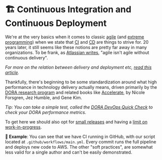 # 🏗 Continuous Integration and Continuous Deployment

We're at the very basics when it comes to classic [agile](https://en.wikipedia.org/wiki/Agile\_software\_development) (and [extreme programming](https://en.wikipedia.org/wiki/Extreme\_programming)) when we state that [CI](https://explainagile.com/agile/xp-extreme-programming/practices/continuous-integration/) and [CD](https://www.atlassian.com/continuous-delivery/continuous-deployment) are things to strive for. 20 years later, it still seems like these notions are pretty far away in many organizations. To be frank, as [Atlassian writes](https://www.atlassian.com/continuous-delivery/principles/why-agile-development-needs-continuous-delivery), "agile isn't agile without continuous delivery".

_For more on the relation between delivery and deployment etc,_ [_read this article_](https://www.atlassian.com/continuous-delivery/principles/continuous-integration-vs-delivery-vs-deployment)_._

Thankfully, there's beginning to be some standardization around what high performance in technology delivery actually means, driven primarily by the [DORA research program](https://www.devops-research.com/research.html) and related books like [Accelerate](https://www.amazon.com/Accelerate-Software-Performing-Technology-Organizations/dp/1942788339), by Nicole Forsgren, Jez Humble, and Gene Kim.

_Tip: You can take a simple test, called the_ [_DORA DevOps Quick Check_](https://www.devops-research.com/quickcheck.html) _to check your DORA performance metrics._

To get here we should also opt for [small releases](https://explainagile.com/agile/xp-extreme-programming/practices/small-releases/) and having a [limit on work-in-progress](https://www.atlassian.com/agile/kanban/wip-limits).

**🎯 Example**: You can see that we have CI running in GitHub, with our script located at `.github/workflows/main.yml`. Every commit runs the full pipeline and deploys new code to AWS. The other "soft practices", are somewhat less valid for a single author and can't be easily demonstrated.
